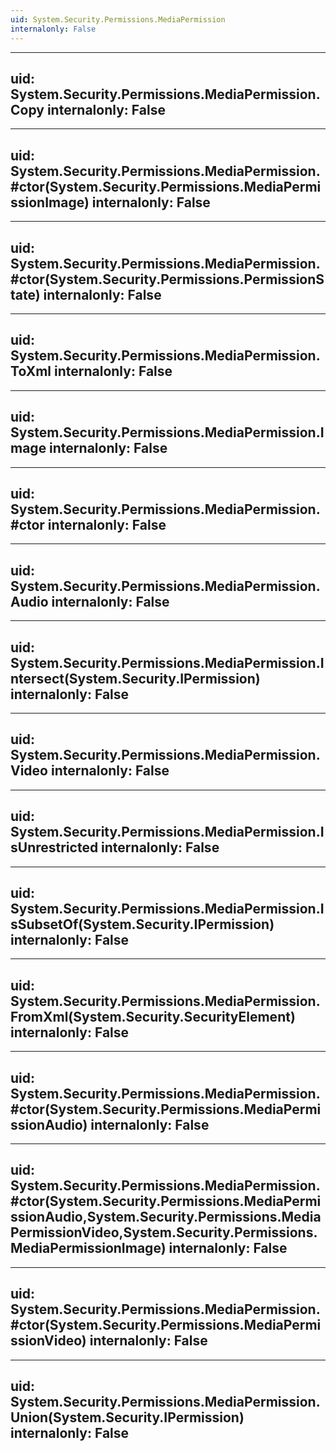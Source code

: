 ```yaml
---
uid: System.Security.Permissions.MediaPermission
internalonly: False
---
```


---
uid: System.Security.Permissions.MediaPermission.Copy
internalonly: False
---

---
uid: System.Security.Permissions.MediaPermission.#ctor(System.Security.Permissions.MediaPermissionImage)
internalonly: False
---

---
uid: System.Security.Permissions.MediaPermission.#ctor(System.Security.Permissions.PermissionState)
internalonly: False
---

---
uid: System.Security.Permissions.MediaPermission.ToXml
internalonly: False
---

---
uid: System.Security.Permissions.MediaPermission.Image
internalonly: False
---

---
uid: System.Security.Permissions.MediaPermission.#ctor
internalonly: False
---

---
uid: System.Security.Permissions.MediaPermission.Audio
internalonly: False
---

---
uid: System.Security.Permissions.MediaPermission.Intersect(System.Security.IPermission)
internalonly: False
---

---
uid: System.Security.Permissions.MediaPermission.Video
internalonly: False
---

---
uid: System.Security.Permissions.MediaPermission.IsUnrestricted
internalonly: False
---

---
uid: System.Security.Permissions.MediaPermission.IsSubsetOf(System.Security.IPermission)
internalonly: False
---

---
uid: System.Security.Permissions.MediaPermission.FromXml(System.Security.SecurityElement)
internalonly: False
---

---
uid: System.Security.Permissions.MediaPermission.#ctor(System.Security.Permissions.MediaPermissionAudio)
internalonly: False
---

---
uid: System.Security.Permissions.MediaPermission.#ctor(System.Security.Permissions.MediaPermissionAudio,System.Security.Permissions.MediaPermissionVideo,System.Security.Permissions.MediaPermissionImage)
internalonly: False
---

---
uid: System.Security.Permissions.MediaPermission.#ctor(System.Security.Permissions.MediaPermissionVideo)
internalonly: False
---

---
uid: System.Security.Permissions.MediaPermission.Union(System.Security.IPermission)
internalonly: False
---
